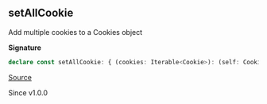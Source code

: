 ## setAllCookie

Add multiple cookies to a Cookies object

**Signature**

```ts
declare const setAllCookie: { (cookies: Iterable<Cookie>): (self: Cookies) => Cookies; (self: Cookies, cookies: Iterable<Cookie>): Cookies; }
```

[Source](https://github.com/Effect-TS/effect/tree/main/packages/platform/src/Cookies.ts#L401)

Since v1.0.0